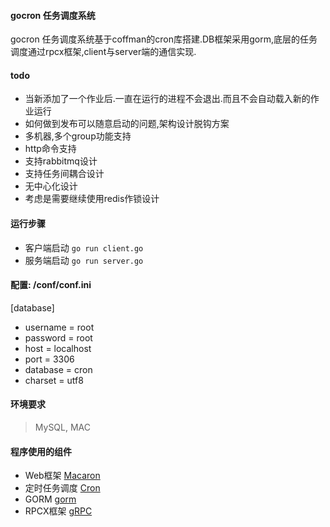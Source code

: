 #### gocron 任务调度系统
gocron 任务调度系统基于coffman的cron库搭建.DB框架采用gorm,底层的任务调度通过rpcx框架,client与server端的通信实现.

#### todo
 * 当新添加了一个作业后.一直在运行的进程不会退出.而且不会自动载入新的作业运行
 * 如何做到发布可以随意启动的问题,架构设计脱钩方案
 * 多机器,多个group功能支持
 * http命令支持
 * 支持rabbitmq设计
 * 支持任务间耦合设计
 * 无中心化设计
 * 考虑是需要继续使用redis作锁设计

#### 运行步骤

* 客户端启动
`go run client.go`
* 服务端启动
`go run server.go`

#### 配置: /conf/conf.ini
[database]
  * username = root
  * password = root
  * host     = localhost
  * port     = 3306
  * database = cron
  * charset  = utf8


#### 环境要求
>  MySQL, MAC

#### 程序使用的组件
* Web框架 [Macaron](http://go-macaron.com/)
* 定时任务调度 [Cron](https://github.com/jakecoffman/cron)
* GORM [gorm](https://github.com/go-gorm/gorm)
* RPCX框架 [gRPC](https://github.com/smallnest/rpcx)

